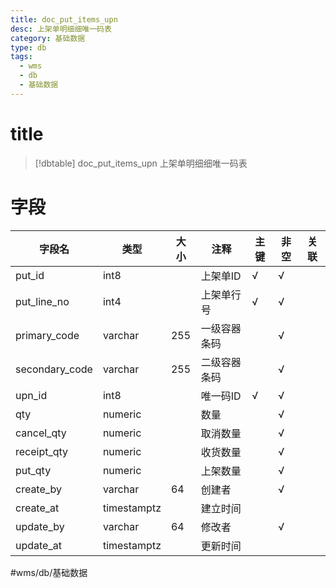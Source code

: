 ```yaml
---
title: doc_put_items_upn
desc: 上架单明细细唯一码表
category: 基础数据
type: db
tags:
  - wms
  - db
  - 基础数据
---
```


# title
>[!dbtable] doc_put_items_upn
> 上架单明细细唯一码表

# 字段
| 字段名 | 类型 | 大小 | 注释 | 主键 | 非空 | 关联 |
| --- | --- | --- | --- | --- | --- | --- |
| put_id | int8 |  | 上架单ID | √ | √ |  |
| put_line_no | int4 |  | 上架单行号 | √ | √ |  |
| primary_code | varchar | 255 | 一级容器条码 |  | √ |  |
| secondary_code | varchar | 255 | 二级容器条码 |  | √ |  |
| upn_id | int8 |  | 唯一码ID | √ | √ |  |
| qty | numeric |  | 数量 |  | √ |  |
| cancel_qty | numeric |  | 取消数量 |  | √ |  |
| receipt_qty | numeric |  | 收货数量 |  | √ |  |
| put_qty | numeric |  | 上架数量 |  | √ |  |
| create_by | varchar | 64 | 创建者 |  | √ |  |
| create_at | timestamptz |  | 建立时间 |  |  |  |
| update_by | varchar | 64 | 修改者 |  | √ |  |
| update_at | timestamptz |  | 更新时间 |  |  |  |
#wms/db/基础数据

